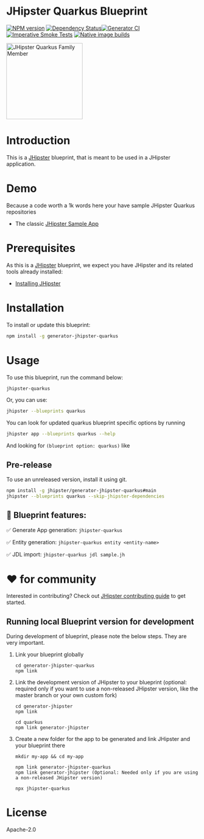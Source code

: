 # JHipster Quarkus Blueprint

[![NPM version][npm-image]][npm-url] [![Dependency Status][daviddm-image]][daviddm-url][![Generator CI][github-actions-generator-ci-image]][github-actions-generator-ci-url][![Imperative Smoke Tests][github-actions-smoke-tests-image]][github-actions-smoke-tests-url] [![Native image builds][github-actions-native-builds-image]][github-actions-native-builds-url]

<img src="https://raw.githubusercontent.com/jhipster/jhipster-artwork/main/family/jhipster_family_member_8.png" alt="JHipster Quarkus Family Member" width=200 style="max-width:50%;">

# Introduction

This is a [JHipster](https://www.jhipster.tech/) blueprint, that is meant to be used in a JHipster application.

# Demo

Because a code worth a 1k words here your have sample JHipster Quarkus repositories

-   The classic [JHipster Sample App](https://github.com/jhipster/jhipster-sample-app-quarkus)

# Prerequisites

As this is a [JHipster](https://www.jhipster.tech/) blueprint, we expect you have JHipster and its related tools already installed:

-   [Installing JHipster](https://www.jhipster.tech/installation/)

# Installation

To install or update this blueprint:

```bash
npm install -g generator-jhipster-quarkus
```

# Usage

To use this blueprint, run the command below:

```bash
jhipster-quarkus
```

Or, you can use:

```bash
jhipster --blueprints quarkus
```

You can look for updated quarkus blueprint specific options by running

```bash
jhipster app --blueprints quarkus --help
```

And looking for `(blueprint option: quarkus)` like

## Pre-release

To use an unreleased version, install it using git.

```bash
npm install -g jhipster/generator-jhipster-quarkus#main
jhipster --blueprints quarkus --skip-jhipster-dependencies
```

## 🚦 Blueprint features:

✅ Generate App generation: `jhipster-quarkus`

✅ Entity generation: `jhipster-quarkus entity <entity-name>`

✅ JDL import: `jhipster-quarkus jdl sample.jh`

# ❤️ for community

Interested in contributing?
Check out [JHipster contributing guide](https://github.com/jhipster/generator-jhipster/blob/master/CONTRIBUTING.md) to get started.

## Running local Blueprint version for development

During development of blueprint, please note the below steps. They are very important.

1. Link your blueprint globally

    ```
    cd generator-jhipster-quarkus
    npm link
    ```

2. Link the development version of JHipster to your blueprint (optional: required only if you want to use a non-released JHipster version, like the master branch or your own custom fork)

    ```
    cd generator-jhipster
    npm link

    cd quarkus
    npm link generator-jhipster
    ```

3. Create a new folder for the app to be generated and link JHipster and your blueprint there

    ```
    mkdir my-app && cd my-app

    npm link generator-jhipster-quarkus
    npm link generator-jhipster (Optional: Needed only if you are using a non-released JHipster version)

    npx jhipster-quarkus
    ```

# License

Apache-2.0

[npm-image]: https://img.shields.io/npm/v/generator-jhipster-quarkus.svg
[npm-url]: https://npmjs.org/package/generator-jhipster-quarkus
[daviddm-image]: https://david-dm.org/jhipster/jhipster-quarkus.svg?theme=shields.io
[daviddm-url]: https://david-dm.org/jhipster/jhipster-quarkus
[github-actions-generator-ci-image]: https://github.com/jhipster/generator-jhipster-quarkus/actions/workflows/generator.yml/badge.svg
[github-actions-generator-ci-url]: https://github.com/jhipster/generator-jhipster-quarkus/actions/workflows/generator.yml
[github-actions-smoke-tests-image]: https://github.com/jhipster/generator-jhipster-quarkus/actions/workflows/smoke-test-imperative.yml/badge.svg
[github-actions-smoke-tests-url]: https://github.com/jhipster/generator-jhipster-quarkus/actions/workflows/smoke-test-imperative.yml
[github-actions-native-builds-image]: https://github.com/jhipster/generator-jhipster-quarkus/actions/workflows/native-image.yml/badge.svg
[github-actions-native-builds-url]: https://github.com/jhipster/generator-jhipster-quarkus/actions/workflows/native-image.yml

